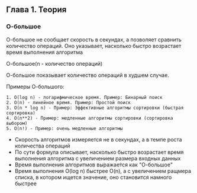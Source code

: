 ## Глава 1. Теория
### О-большое
О-большое не сообщает скорость в секундах, а позволяет сравнить количество
операций. Оно указывает, насколько быстро возрастает время выполнения алгоритма

О-большое(n - количество операций)

О-большое показывает количество операций в худшем случае.

Примеры О-большого:
```
1. O(log n) - логарифмическое время. Пример: Бинарный поиск
2. O(n) - линейное время. Пример: Простой поиск
3. O(n * log n) - Пример: Эффективные алгоритмы сортировки (быстрая сортировка)
4. O(n**2) - Пример: медленные алгоритмы сортировки (сортировка выбором)
5. O(n!) - Пример: очень медленные алгоритмы
```

* Скорость алгоритмов измеряется не в секундах, а в темпе роста количества операций
* По сути формула описывает, насколько быстро возрастает время выполнения алгоритма с увеличением размера входных данных
* Время выполнения алгоритмов выражается как "О-большое"
* Время выполнения O(log n) быстрее O(n), а с увеличением ращмера списка, в котором ищется значение, оно становится намного быстрее
